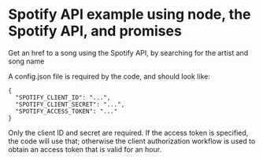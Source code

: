# Spotify API example using node, the Spotify API, and promises
Get an href to a song using the Spotify API, by searching for the artist and song name

A config.json file is required by the code, and should look like:

```
{
  "SPOTIFY_CLIENT_ID": "...",
  "SPOTIFY_CLIENT_SECRET": "...",
  "SPOTIFY_ACCESS_TOKEN": "..."
}
```

Only the client ID and secret are required.  If the access token is specified, the code will
use that; otherwise the client authorization workflow is used to obtain an access token that is valid 
for an hour.
